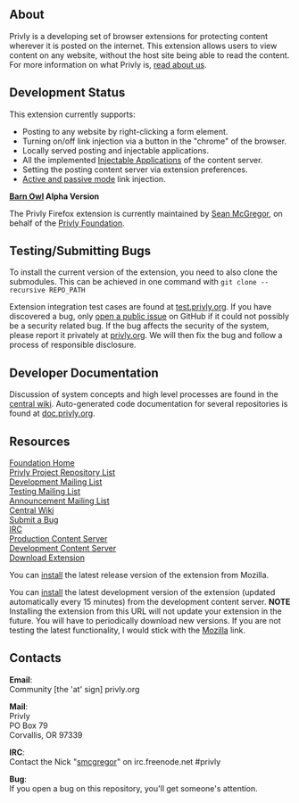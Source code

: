 ## About ##

Privly is a developing set of browser extensions for protecting content wherever it is posted on the internet. This extension allows users to view content on any website, without the host site being able to read the content. For more information on what Privly is, [read about us](https://priv.ly/pages/about).

## Development Status ##

This extension currently supports:

* Posting to any website by right-clicking a form element.
* Turning on/off link injection via a button in the "chrome" of the browser.
* Locally served posting and injectable applications.
* All the implemented [Injectable Applications](https://github.com/privly/privly-organization/wiki/Injectable-Applications) of the content server.
* Setting the posting content server via extension preferences.
* [Active and passive mode](https://github.com/privly/privly-organization/wiki/Link-Operation-Modes) link injection.

**[Barn Owl](https://github.com/privly/privly-organization/wiki/Barn) Alpha Version**

The Privly Firefox extension is currently maintained by [Sean McGregor](https://github.com/smcgregor), on behalf of the [Privly Foundation](http://www.privly.org).

## Testing/Submitting Bugs ##

To install the current version of the extension, you need to also clone the submodules. This can be achieved in one command with `git clone --recursive REPO_PATH`

Extension integration test cases are found at [test.privly.org](http://test.privly.org). If you have discovered a bug, only [open a public issue](https://github.com/privly/privly-firefox/issues/new) on GitHub if it could not possibly be a security related bug. If the bug affects the security of the system, please report it privately at [privly.org](http://www.privly.org/content/bug-report). We will then fix the bug and follow a process of responsible disclosure.

## Developer Documentation ##

Discussion of system concepts and high level processes are found in the [central wiki](https://github.com/privly/privly-organization/wiki). Auto-generated code documentation for several repositories is found at [doc.privly.org](http://doc.privly.org).

## Resources ##

[Foundation Home](http://www.privly.org)  
[Privly Project Repository List](https://github.com/privly)  
[Development Mailing List](http://groups.google.com/group/privly)  
[Testing Mailing List](http://groups.google.com/group/privly-test)  
[Announcement Mailing List](http://groups.google.com/group/privly-announce)  
[Central Wiki](https://github.com/privly/privly-organization/wiki)  
[Submit a Bug](http://www.privly.org/content/bug-report)  
[IRC](http://www.privly.org/content/irc)  
[Production Content Server](https://privlyalpha.org)  
[Development Content Server](https://dev.privly.org)  
[Download Extension](https://priv.ly/pages/download)  

You can [install](https://addons.mozilla.org/en-US/firefox/addon/privly/) the latest release version of the extension from Mozilla.

You can [install](https://dev.privly.org/PrivlyFirefoxExtension.xpi) the latest development version of the extension (updated automatically every 15 minutes) from the development content server. **NOTE** Installing the extension from this URL will not update your extension in the future. You will have to periodically download new versions. If you are not testing the latest functionality, I would stick with the [Mozilla](https://addons.mozilla.org/en-US/firefox/addon/privly/) link.

## Contacts ##

**Email**:  
Community [the 'at' sign] privly.org  

**Mail**:  
Privly  
PO Box 79  
Corvallis, OR 97339 
 
**IRC**:  
Contact the Nick "[smcgregor](https://github.com/smcgregor)" on irc.freenode.net #privly

**Bug**:  
If you open a bug on this repository, you'll get someone's attention.
